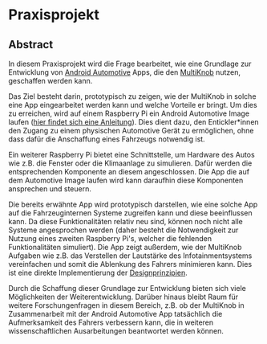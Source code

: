 # Praxisprojekt
## Abstract
In diesem Praxisprojekt wird die Frage bearbeitet, wie eine Grundlage zur Entwicklung von [Android Automotive](https://developers.google.com/cars/design/automotive-os) Apps,
die den [MultiKnob](https://dl.gi.de/handle/20.500.12116/39258) nutzen, geschaffen werden kann.

Das Ziel besteht darin, prototypisch zu zeigen, wie der MultiKnob in solche eine App eingearbeitet werden kann und welche Vorteile er bringt.
Um dies zu erreichen, wird auf einem Raspberry Pi ein Android Automotive Image laufen
([hier findet sich eine Anleitung](https://medium.com/snapp-automotive/android-automotive-os-11-usb-image-for-the-raspberry-pi-4b-34efe1119356)).
Dies dient dazu, den Entickler\*innen den Zugang zu einem physischen Automotive Gerät zu ermöglichen, ohne dass dafür die Anschaffung eines Fahrzeugs notwendig ist.

Ein weiterer Raspberry Pi bietet eine Schnittstelle, um Hardware des Autos wie z.B. die Fenster oder die Klimaanlage zu simulieren. 
Dafür werden die entsprechenden Komponente an diesem angeschlossen. Die App die auf dem Automotive Image laufen wird kann daraufhin diese Komponenten ansprechen und 
steuern.

Die bereits erwähnte App wird prototypisch darstellen, wie eine solche App auf die Fahrzeuginternen Systeme zugreifen kann und diese beeinflussen kann. 
Da diese Funktionalitäten relativ neu sind, können noch nicht alle Systeme angesprochen werden (daher besteht die Notwendigkeit zur Nutzung eines zweiten Raspberry Pi's,
welcher die fehlenden Funktionalitäten simuliert).
Die App zeigt außerdem, wie der MultiKnob Aufgaben wie z.B. das Verstellen der Lautstärke des Infotainmentsystems vereinfachen und somit die Ablenkung des
Fahrers minimieren kann. Dies ist eine direkte Implementierung der [Designprinzipien](https://developers.google.com/cars/design/design-foundations/interaction-principles#discourage_distraction).

Durch die Schaffung dieser Grundlage zur Entwicklung bieten sich viele Möglichkeiten der Weiterentwicklung. Darüber hinaus bleibt Raum für weitere Forschungenfragen
in diesem Bereich, z.B. ob der MultiKnob in Zusammenarbeit mit der Android Automotive App tatsächlich die Aufmerksamkeit des Fahrers verbessern kann, die in
weiteren wissenschaftlichen Ausarbeitungen beantwortet werden können.
